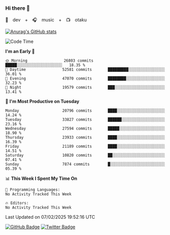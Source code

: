 ### Hi there 👋

🚀　dev　+　🎧　music　+　📺　otaku


[![Anurag's GitHub stats](https://github-readme-stats.vercel.app/api?username=koheitasaka&count_private=true&show_icons=true&theme=monokai)](https://github.com/koheitasaka/github-readme-stats)

<!--START_SECTION:waka-->
![Code Time](http://img.shields.io/badge/Code%20Time-1%2C161%20hrs%2023%20mins-blue)

**I'm an Early 🐤** 

```text
🌞 Morning                26803 commits       █████░░░░░░░░░░░░░░░░░░░░   18.35 % 
🌆 Daytime                52581 commits       █████████░░░░░░░░░░░░░░░░   36.01 % 
🌃 Evening                47070 commits       ████████░░░░░░░░░░░░░░░░░   32.23 % 
🌙 Night                  19579 commits       ███░░░░░░░░░░░░░░░░░░░░░░   13.41 % 
```
📅 **I'm Most Productive on Tuesday** 

```text
Monday                   20796 commits       ████░░░░░░░░░░░░░░░░░░░░░   14.24 % 
Tuesday                  33827 commits       ██████░░░░░░░░░░░░░░░░░░░   23.16 % 
Wednesday                27594 commits       █████░░░░░░░░░░░░░░░░░░░░   18.90 % 
Thursday                 23933 commits       ████░░░░░░░░░░░░░░░░░░░░░   16.39 % 
Friday                   21189 commits       ████░░░░░░░░░░░░░░░░░░░░░   14.51 % 
Saturday                 10820 commits       ██░░░░░░░░░░░░░░░░░░░░░░░   07.41 % 
Sunday                   7874 commits        █░░░░░░░░░░░░░░░░░░░░░░░░   05.39 % 
```


📊 **This Week I Spent My Time On** 

```text
💬 Programming Languages: 
No Activity Tracked This Week

🔥 Editors: 
No Activity Tracked This Week
```


 Last Updated on 07/02/2025 19:52:16 UTC
<!--END_SECTION:waka-->

[![GitHub Badge](https://img.shields.io/badge/GitHub-100000?style=for-the-badge&logo=github&logoColor=white)](https://github.com/koheitasaka)
[![Twitter Badge](https://img.shields.io/badge/Twitter-1DA1F2?style=for-the-badge&logo=twitter&logoColor=white)](https://twitter.com/sleep_asleep_)
